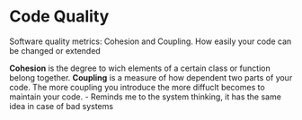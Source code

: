 # Code Quality
Software quality metrics: Cohesion and Coupling. How easily your code can be changed or extended

**Cohesion** is the degree to wich elements of a certain class or function belong together.
**Coupling** is a measure of how dependent two parts of your code. The more coupling you introduce the more diffuclt becomes to maintain your code.
    - Reminds me to the system thinking, it has the same idea in case of bad systems